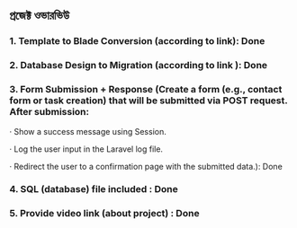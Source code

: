 
## প্রজেক্ট ওভারভিউ 

### 1. Template to Blade Conversion (according to link): Done

### 2. Database Design to Migration (according to link ): Done

### 3. Form Submission + Response (Create a form (e.g., contact form or task creation) that will be submitted via POST request. After submission:

 · Show a success message using Session.

 · Log the user input in the Laravel log file.

· Redirect the user to a confirmation page with the submitted data.): Done
### 4. SQL (database) file included : Done 
### 5. Provide video link (about project) : Done

